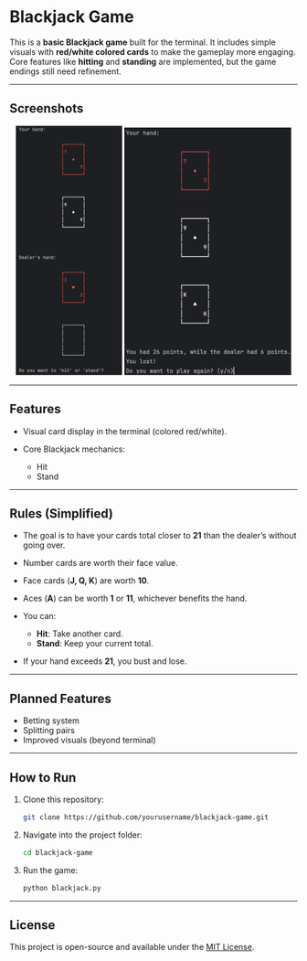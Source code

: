 # Blackjack Game

This is a **basic Blackjack game** built for the terminal.
It includes simple visuals with **red/white colored cards** to make the gameplay more engaging.
Core features like **hitting** and **standing** are implemented, but the game endings still need refinement.

---

## Screenshots

<p align="center">
  <img src="img-1.png" alt="Gameplay Screenshot" width="37%"/>
  <img src="img-2.png" alt="Game End Screenshot" width="58%"/>
</p>

---

## Features

* Visual card display in the terminal (colored red/white).
* Core Blackjack mechanics:

  * Hit
  * Stand

---

## Rules (Simplified)

* The goal is to have your cards total closer to **21** than the dealer’s without going over.
* Number cards are worth their face value.
* Face cards (**J, Q, K**) are worth **10**.
* Aces (**A**) can be worth **1** or **11**, whichever benefits the hand.
* You can:

  * **Hit**: Take another card.
  * **Stand**: Keep your current total.
* If your hand exceeds **21**, you bust and lose.

---

## Planned Features

* Betting system
* Splitting pairs
* Improved visuals (beyond terminal)

---

## How to Run

1. Clone this repository:

   ```bash
   git clone https://github.com/yourusername/blackjack-game.git
   ```
2. Navigate into the project folder:

   ```bash
   cd blackjack-game
   ```
3. Run the game:

   ```bash
   python blackjack.py
   ```

---

## License

This project is open-source and available under the [MIT License](LICENSE).
